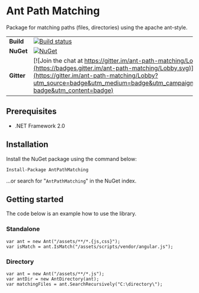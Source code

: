 # Ant Path Matching
 
Package for matching paths (files, directories) using the apache ant-style.

| | |
| --- | --- |
| **Build** | [![Build status](https://ci.appveyor.com/api/projects/status/dh8kgx9rooyx6i40?svg=true)](https://ci.appveyor.com/project/WichardRiezebos/ant-path-matching) |
| **NuGet** | [![NuGet](https://buildstats.info/nuget/AntPathMatching)](https://www.nuget.org/packages/AntPathMatching/) |
| **Gitter** | [![Join the chat at https://gitter.im/ant-path-matching/Lobby](https://badges.gitter.im/ant-path-matching/Lobby.svg)](https://gitter.im/ant-path-matching/Lobby?utm_source=badge&utm_medium=badge&utm_campaign=pr-badge&utm_content=badge) |

## Prerequisites

- .NET Framework 2.0

## Installation

Install the NuGet package using the command below:

```
Install-Package AntPathMatching
```

...or search for "`AntPathMatching`" in the NuGet index.

## Getting started
The code below is an example how to use the library.

### Standalone

```
var ant = new Ant("/assets/**/*.{js,css}");
var isMatch = ant.IsMatch("/assets/scripts/vendor/angular.js");
```

### Directory

```
var ant = new Ant("/assets/**/*.js");
var antDir = new AntDirectory(ant);
var matchingFiles = ant.SearchRecursively("C:\directory\");
```